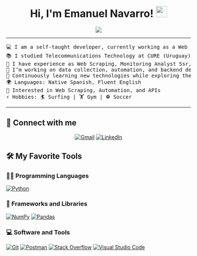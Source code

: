<h1 align="center">
Hi, I'm Emanuel Navarro!
	<a href="https://github.com/enavarro1723" target="_self">
		<img src="https://media.giphy.com/media/hvRJCLFzcasrR4ia7z/giphy.gif" width="30">
	</a>
</h1>
<p align="center">
	<a href="https://github.com/Bouaskaoun">
		<img src="https://readme-typing-svg.herokuapp.com?lines=Web+Scraper;Telecommunications+Technologist;Always%20learning&center=true&width=380&height=45">
	</a>
</p>

<hr>

<pre>
💻 I am a self-taught developer, currently working as a Web Scraping at Prometeo Openbanking
📚 I studied Telecommunications Technology at CURE (Uruguay)
📝 I have experience as Web Scraping, Monitoring Analyst Ssr, Application Support Engineer Jr and QA Jr
🔭 I’m working on data collection, automation, and backend development
🌱 Continuously learning new technologies while exploring the development world
🌍 Languages: Native Spanish, Fluent English
🌟 Interested in Web Scraping, Automation, and APIs
⚡ Hobbies: 🏄 Surfing | 🏋️ Gym | ⚽ Soccer
</pre>
<hr>

## 🤝 Connect with me
<p align="center">
	<a href="mailto:contact@enavarro.dev"><img img src="https://img.shields.io/badge/gmail-%23EA4335.svg?style=plastic&logo=gmail&logoColor=white" alt="Gmail"/></a>
	<a href="https://www.linkedin.com/in/emanuelnavarrocoronel/"><img src="https://img.shields.io/badge/linkedin-%230A66C2.svg?style=plastic&logo=linkedin&logoColor=white" alt="LinkedIn"/></a>
</p>

## 🛠️ My Favorite Tools

### 👨‍💻 Programming Languages

<p>
    <a href="https://github.com/Bouaskaoun"><img alt="Python" src="https://img.shields.io/badge/Python%20-%2314354C.svg?logo=python&logoColor=white"></a>

### 🧰 Frameworks and Libraries

<p>
    <a href="https://github.com/Bouaskaoun"><img alt="NumPy" src="https://img.shields.io/badge/Numpy%20-%23013243.svg?logo=numpy&logoColor=white"></a>
    <a href="https://github.com/Bouaskaoun"><img alt="Pandas" src="https://img.shields.io/badge/Pandas%20-%23150458.svg?logo=pandas&logoColor=white"></a>
</p>


### 💻 Software and Tools

<p>
    <a href="https://github.com/Bouaskaoun"><img alt="Git" src="https://img.shields.io/badge/Git%20-%23F05033.svg?logo=git&logoColor=white"></a>
    <a href="https://github.com/Bouaskaoun"><img alt="Postman" src="https://img.shields.io/badge/Postman-FF6C37?logo=postman&logoColor=white"></a>
    <a href="https://github.com/Bouaskaoun"><img alt="Stack Overflow" src="https://img.shields.io/badge/-Stack%20Overflow-FE7A16?logo=stack-overflow&logoColor=white"></a>
    <a href="https://github.com/Bouaskaoun"><img alt="Visual Studio Code" src="https://img.shields.io/badge/Visual%20Studio%20Code-0078d7.svg?logo=visual-studio-code&logoColor=white"></a>
</p>

